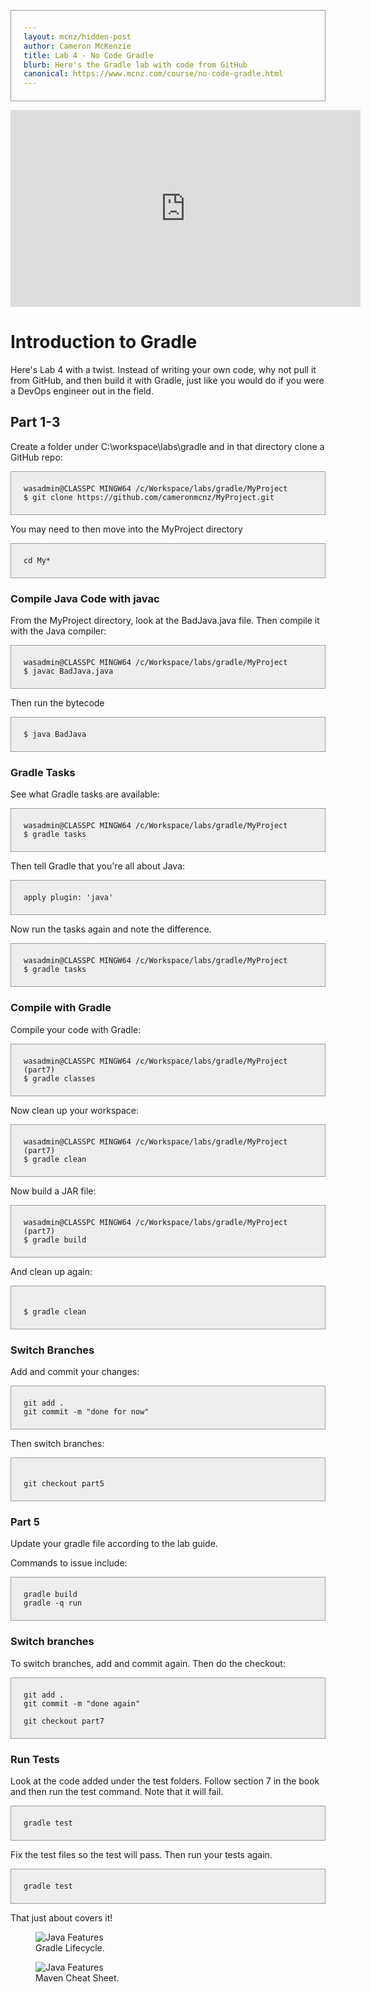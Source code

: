 ```yaml
---
layout: mcnz/hidden-post
author: Cameron McKenzie
title: Lab 4 - No Code Gradle
blurb: Here's the Gradle lab with code from GitHub
canonical: https://www.mcnz.com/course/no-code-gradle.html
---
```

<style>
pre code {
  background-color: #eee;
  border: 1px solid #999;
  display: block;
  padding: 20px;
}
</style>

<div class="embed-responsive embed-responsive-16by9">
<iframe width="560" height="315" src="https://www.youtube.com/embed/rY-MrvpZ6xU" frameborder="0" allow="accelerometer; autoplay; clipboard-write; encrypted-media; gyroscope; picture-in-picture" allowfullscreen></iframe>
</div>

# Introduction to Gradle

Here's Lab 4 with a twist. Instead of writing your own code, why not pull it from GitHub, and then build it with Gradle, just like you would do if you were a DevOps engineer out in the field.

## Part 1-3

Create a folder under C:\workspace\labs\gradle and in that directory clone a GitHub repo:

<pre><code>wasadmin@CLASSPC MINGW64 /c/Workspace/labs/gradle/MyProject
$ git clone https://github.com/cameronmcnz/MyProject.git
</code></pre>
You may need to then move into the MyProject directory

<pre><code>cd My*</code></pre>

### Compile Java Code with javac

From the MyProject directory, look at the BadJava.java file. Then compile it with the Java compiler:

<pre><code>wasadmin@CLASSPC MINGW64 /c/Workspace/labs/gradle/MyProject
$ javac BadJava.java
</code></pre>

Then run the bytecode

<pre><code>$ java BadJava</code></pre>

### Gradle Tasks

See what Gradle tasks are available:

<pre><code>wasadmin@CLASSPC MINGW64 /c/Workspace/labs/gradle/MyProject
$ gradle tasks
</code></pre>

Then tell Gradle that you're all about Java:

<pre><code>apply plugin: 'java'</code></pre>

Now run the tasks again and note the difference.

<pre><code>wasadmin@CLASSPC MINGW64 /c/Workspace/labs/gradle/MyProject
$ gradle tasks
</code></pre>

### Compile with Gradle

Compile your code with Gradle:

<pre><code>wasadmin@CLASSPC MINGW64 /c/Workspace/labs/gradle/MyProject (part7)
$ gradle classes
</code></pre>
Now clean up your workspace:

<pre><code>wasadmin@CLASSPC MINGW64 /c/Workspace/labs/gradle/MyProject (part7)
$ gradle clean
</code></pre>

Now build a JAR file:

<pre><code>wasadmin@CLASSPC MINGW64 /c/Workspace/labs/gradle/MyProject (part7)
$ gradle build
</code></pre>

And clean up again:

<pre><code>
$ gradle clean
</code></pre>

### Switch Branches

Add and commit your changes:

<pre><code>git add .
git commit -m "done for now"
</code></pre>

Then switch branches:

<pre><code>
git checkout part5
</code></pre>

### Part 5

Update your gradle file according to the lab guide.

Commands to issue include:

<pre><code>gradle build
gradle -q run
</code></pre>

### Switch branches

To switch branches, add and commit again. Then do the checkout:

<pre><code>git add .
git commit -m "done again"

git checkout part7
</code></pre>

### Run Tests

Look at the code added under the test folders. Follow section 7 in the book and then run the test command. Note that it will fail.

<pre><code>gradle test</code></pre>

Fix the test files so the test will pass. Then run your tests again.

<pre><code>gradle test</code></pre>

That just about covers it!

<figure class="figure">
  <img src="https://miro.medium.com/max/700/1*E5JMRbW525OHTa1Op7dGGA.png" alt="Java Features" class="img-fluid mx-auto d-block img-thumbnail rounded ">
  <figcaption class="figure-caption">Gradle Lifecycle.</figcaption>
</figure>

<figure class="figure">
  <img src="https://pbs.twimg.com/media/C-KM9LfXkAAUFHP?format=jpg" alt="Java Features" class="img-fluid mx-auto d-block img-thumbnail rounded ">
  <figcaption class="figure-caption">Maven Cheat Sheet.</figcaption>
</figure>

